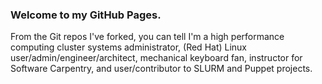### Welcome to my GitHub Pages.
From the Git repos I've forked, you can tell I'm a high performance computing cluster systems administrator, (Red Hat) Linux user/admin/engineer/architect, mechanical keyboard fan, instructor for Software Carpentry, and user/contributor to SLURM and Puppet projects.
